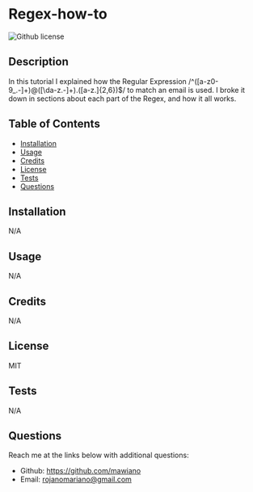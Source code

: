 # Regex-how-to
![Github license](https://img.shields.io/static/v1?label=License&message=MIT&color=brightgreen)

## Description 
In this tutorial I explained how the Regular Expression /^([a-z0-9_\.-]+)@([\da-z\.-]+)\.([a-z\.]{2,6})$/ to match an email is used. I broke it down in sections about each part of the Regex, and how it all works.

  
## Table of Contents
    
- [Installation](#installation)
- [Usage](#usage)
- [Credits](#credits)
- [License](#license)
- [Tests](#tests)
- [Questions](#questions)
  
## Installation
N/A
  
  
## Usage
N/A
   
  
## Credits
N/A
  
  
## License
MIT


## Tests
N/A

## Questions
Reach me at the links below with additional questions:
- Github: https://github.com/mawiano
- Email: rojanomariano@gmail.com
